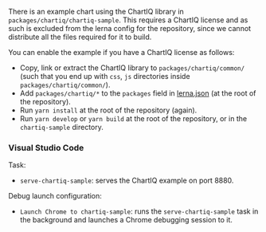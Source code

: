 There is an example chart using the ChartIQ library in `packages/chartiq/chartiq-sample`. This requires a ChartIQ license and as such is excluded from the lerna config for the repository, since we cannot distribute all the files required for it to build.

You can enable the example if you have a ChartIQ license as follows:

* Copy, link or extract the ChartIQ library to `packages/chartiq/common/` (such that you end up with `css`, `js` directories inside `packages/chartiq/common/`).
* Add `packages/chartiq/*` to the `packages` field in [lerna.json](../../../lerna.json) (at the root of the repository).
* Run `yarn install` at the root of the repository (again).
* Run `yarn develop` or `yarn build` at the root of the repository, or in the `chartiq-sample` directory.

### Visual Studio Code

Task:

* `serve-chartiq-sample`: serves the ChartIQ example on port 8880.

Debug launch configuration:

* `Launch Chrome to chartiq-sample`: runs the `serve-chartiq-sample` task in the background and launches a Chrome debugging session to it.

